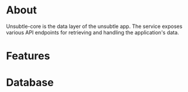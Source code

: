 # About

Unsubtle-core is the data layer of the unsubtle app. The service exposes various API endpoints for retrieving and handling the application's data.

# Features

# Database

